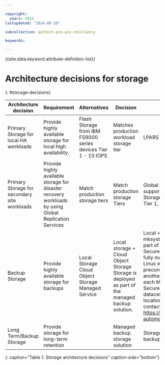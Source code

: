 ```yaml
---

copyright:
  years: 2024
lastupdated: "2024-06-20"

subcollection: pattern-pvs-aix-resiliency

keywords:

---
```


{{site.data.keyword.attribute-definition-list}}

# Architecture decisions for storage
{: #storage-decisions}




| Architecture decision | Requirement | Alternatives | Decision | Rationale |
|------|------|------|-------|-----|
| Primary Storage for local HA workloads | Provide highly available storage for local high availability. | Flash Storage from IBM FS9000 series devices Tier 1 - 10 IOPS | Matches production workload storage tier | LPARS share local storage |
| Primary Storage for secondary site workloads | Provide highly available storage for disaster recovery workloads by using Global Replication Services  | Match production storage tiers | Match production storage Tiers | Global Replication Services (GRS) does not support mixed Tiers for the same environment. Storage needs to match like for like – Tier 1 to Tier 1, Tier 3 to Tier 3 |
| Backup Storage | Provide highly available storage for backups | Local Storage Cloud Object Storage Managed Service | Local storage + Cloud Object Storage Storage is deployed as part of the managed backup solution. | Local + Cloud Object Storage storage for mksysb images \n \n Storage is deployed as part of the managed backup solution. \n \n Secure Automated Backup with Compass is a fully managed backup solution for AIX and Linux workloads. \n \n Backup servers are preconfigured in datacenters and replicated to another region. \n \n 2 copies of data, one in each MZR, service is set up in pairs; validate Secure Automated Backup with Compass datacenter pairings match your workload locations. \n \n For sizing and configuration contact Cobalt Iron [support](https://www.cobaltiron.com/) https://cloud.ibm.com/catalog/services/secure-automated-backup-with-compass\#about |
| Long Term/Backup Storage | Provide storage for long-term retention | |Managed backup storage solution| Storage is deployed as part of the managed backup solution. |
{: caption="Table 1. Storage architecture decisions" caption-side="bottom"}
